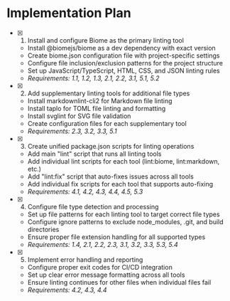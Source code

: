 ﻿# Implementation Plan

- [x] 1. Install and configure Biome as the primary linting tool

  - Install @biomejs/biome as a dev dependency with exact version
  - Create biome.json configuration file with project-specific settings
  - Configure file inclusion/exclusion patterns for the project structure
  - Set up JavaScript/TypeScript, HTML, CSS, and JSON linting rules
  - _Requirements: 1.1, 1.2, 1.3, 2.1, 2.2, 3.1, 5.1, 5.2_

- [x] 2. Add supplementary linting tools for additional file types

  - Install markdownlint-cli2 for Markdown file linting
  - Install taplo for TOML file linting and formatting
  - Install svglint for SVG file validation
  - Create configuration files for each supplementary tool
  - _Requirements: 2.3, 3.2, 3.3, 5.1_

- [x] 3. Create unified package.json scripts for linting operations

  - Add main "lint" script that runs all linting tools
  - Add individual lint scripts for each tool (lint:biome, lint:markdown, etc.)
  - Add "lint:fix" script that auto-fixes issues across all tools
  - Add individual fix scripts for each tool that supports auto-fixing
  - _Requirements: 4.1, 4.2, 4.3, 4.4, 4.5, 5.3_

- [x] 4. Configure file type detection and processing

  - Set up file patterns for each linting tool to target correct file types
  - Configure ignore patterns to exclude node_modules, .git, and build directories
  - Ensure proper file extension handling for all supported types
  - _Requirements: 1.4, 2.1, 2.2, 2.3, 3.1, 3.2, 3.3, 5.3, 5.4_

- [x] 5. Implement error handling and reporting



  - Configure proper exit codes for CI/CD integration
  - Set up clear error message formatting across all tools
  - Ensure linting continues for other files when individual files fail
  - _Requirements: 4.2, 4.3, 4.4_
